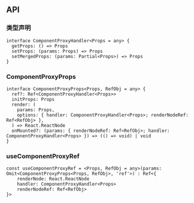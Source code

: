 <h2 id="api">API</h2>

<h3 id="api-1">类型声明</h3>

```tsx
interface ComponentProxyHandler<Props = any> {
  getProps: () => Props
  setProps: (params: Props) => Props
  setMergedProps: (params: Partial<Props>) => Props
}
```

<h3 id="api-2">ComponentProxyProps</h3>

```tsx
interface ComponentProxyProps<Props, RefObj = any> {
  ref?: Ref<ComponentProxyHandler<Props>>
  initProps: Props
  render: (
    params: Props,
    options: { handler: ComponentProxyHandler<Props>; renderNodeRef: Ref<RefObj> },
  ) => React.ReactNode
  onMounted?: (params: { renderNodeRef: Ref<RefObj>; handler: ComponentProxyHandler<Props> }) => (() => void) | void
}
```

<h3 id="api-3">useComponentProxyRef</h3>

```tsx
const useComponentProxyRef = <Props, RefObj = any>(params: Omit<ComponentProxyProps<Props, RefObj>, 'ref'>) : Ref<{
    renderNode: React.ReactNode
    handler: ComponentProxyHandler<Props>
    renderNodeRef: Ref<RefObj>
}>
```
